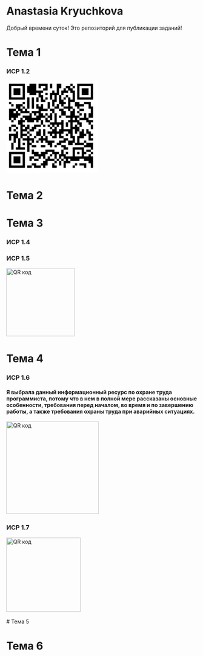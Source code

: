 # Anastasia Kryuchkova

Добрый времени суток! Это репозиторий для публикации заданий!

# Тема 1
### ИСР 1.2
![Alt text](https://github.com/nestessia/nestessia-repository/blob/51f20febe55afcdc6e8230512c8f0f5005e41ef4/%D0%98%D0%A1%D0%A0%201.2%20%D0%9A%D1%80%D1%8E%D1%87%D0%BA%D0%BE%D0%B2%D0%B0%20%D0%90.%D0%A1%202.1.jpg?raw=true "Optional Title")

# Тема 2


# Тема 3
### ИСР 1.4 

### ИСР 1.5
<a href="http://qrcoder.ru" target="_blank"><img src="http://qrcoder.ru/code/?https%3A%2F%2Fdrive.google.com%2Ffile%2Fd%2F18gyOAYOVSFzT9RpMTfsnh09HeDkbbZxB%2Fview%3Fusp%3Dsharing&4&0" width="180" height="180" border="0" title="QR код"></a>
# Тема 4
### ИСР 1.6 
#### Я выбрала данный информационный ресурс по охране труда программиста, потому что в нем в полной мере рассказаны основные особенности, требования перед началом, во время и по завершению работы, а также требования охраны труда при аварийных ситуациях.
<a href="http://qrcoder.ru" target="_blank"><img src="http://qrcoder.ru/code/?https%3A%2F%2Fkubts.ru%2Fdokumenty%2Fobraztsy-dokumentov-po-okhrane-truda%2Fobuchenie-po-okhrane-truda%2Finstruktsii-po-okhrane-truda%2Finstruktsiya-po-okhrane-truda-dlya-programmista%2F&4&0" width="244" height="244" border="0" title="QR код"></a>
### ИСР 1.7 
<p align="left">
<a href="http://qrcoder.ru" target="_blank"><img src="http://qrcoder.ru/code/?http%3A%2F%2Fwww.consultant.ru%2Fdocument%2Fcons_doc_LAW_58804%2Fe14327394d63c4f451508a6f2d1ae0c7d73e9359%2F&4&0" width="196" height="196" border="0" title="QR код"></a>
</p>
# Тема 5


# Тема 6




